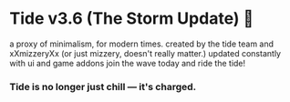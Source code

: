 # Tide v3.6 (The Storm Update) 🌊
a proxy of minimalism, for modern times.
created by the tide team and xXmizzeryXx (or just mizzery, doesn't really matter.)
updated constantly with ui and game addons
join the wave today and ride the tide!

<h3>Tide is no longer just chill — <strong>it's charged.</strong></h3>
